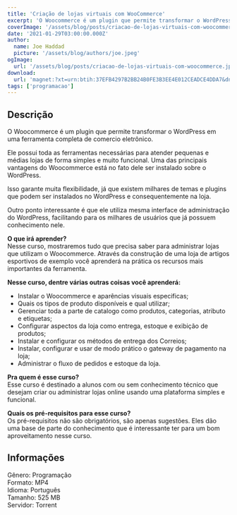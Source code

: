 ```yaml
---
title: 'Criação de lojas virtuais com WooCommerce'
excerpt: 'O Woocommerce é um plugin que permite transformar o WordPress em uma ferramenta completa de comercio eletrônico.   Ele possui toda as ferramentas necessárias para atender pequenas e médias lojas de forma simples e muito funcional. Uma das principais vantagens do Woocommerce está no fa'
coverImage: '/assets/blog/posts/criacao-de-lojas-virtuais-com-woocommerce.jpg'
date: '2021-01-29T03:00:00.000Z'
author:
  name: Joe Haddad
  picture: '/assets/blog/authors/joe.jpeg'
ogImage:
  url: '/assets/blog/posts/criacao-de-lojas-virtuais-com-woocommerce.jpg'
download:
  url: 'magnet:?xt=urn:btih:37EFB4297B2BB24B0FE3B3EE4E012CEADCE4DDA7&dn=Wordpress%20-%20Cria%c3%a7%c3%a3o%20de%20lojas%20virtuais%20com%20WooCommerce%20%5bTreinaWeb%5d&tr=udp%3a%2f%2ftracker.openbittorrent.com%3a1337%2fannounce&tr=udp%3a%2f%2ftracker.opentrackr.org%3a1337%2fannounce'
tags: ['programacao']
---
```

<h2>Descrição</h2>
<p></p><p>O Woocommerce é um plugin que permite transformar o WordPress em uma ferramenta completa de comercio eletrônico. </p><p>Ele possui toda as ferramentas necessárias para atender pequenas e médias lojas de forma simples e muito funcional. Uma das principais vantagens do Woocommerce está no fato dele ser instalado sobre o WordPress. </p><p>Isso garante muita flexibilidade, já que existem milhares de temas e plugins que podem ser instalados no WordPress e consequentemente na loja. </p><p>Outro ponto interessante é que ele utiliza mesma interface de administração do WordPress, facilitando para os milhares de usuários que já possuem conhecimento nele.</p><p><strong>O que irá aprender?</strong><br/>Nesse curso, mostraremos tudo que precisa saber para administrar lojas que utilizam o Woocommerce. Através da construção de uma loja de artigos esportivos de exemplo você aprenderá na prática os recursos mais importantes da ferramenta.</p><p><strong>Nesse curso, dentre várias outras coisas você aprenderá:</strong></p><ul><li>Instalar o Woocommerce e aparências visuais especificas;</li><li>Quais os tipos de produto disponíveis e qual utilizar;</li><li>Gerenciar toda a parte de catalogo como produtos, categorias, atributo e etiquetas;</li><li>Configurar aspectos da loja como entrega, estoque e exibição de produtos;</li><li>Instalar e configurar os métodos de entrega dos Correios;</li><li>Instalar, configurar e usar de modo prático o gateway de pagamento na loja;</li><li>Administrar o fluxo de pedidos e estoque da loja.</li></ul><p><strong>Pra quem é esse curso?</strong><br/>Esse curso é destinado a alunos com ou sem conhecimento técnico que desejam criar ou administrar lojas online usando uma plataforma simples e funcional.</p><p><strong>Quais os pré-requisitos para esse curso?</strong><br/>Os pré-requisitos não são obrigatórios, são apenas sugestões. Eles dão uma base de parte do conhecimento que é interessante ter para um bom aproveitamento nesse curso.</p><h2>Informações</h2><p>Gênero: Programação<br/>Formato: MP4<br/>Idioma: Português<br/>Tamanho: 525 MB<br/>Servidor: Torrent</p>